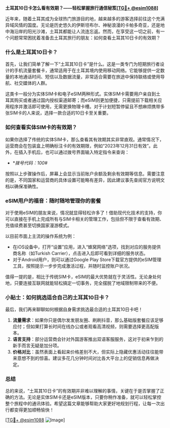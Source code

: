 **土耳其10日卡怎么看有效期？——轻松掌握旅行通信秘笈[[TG💪+ @esim1088](https://t.me/s/esim1088)]**

近年来，随着土耳其成为全球热门旅游目的地，越来越多的游客选择前往这个充满异域风情的国度。无论是历史悠久的伊斯坦布尔、神秘浪漫的卡帕多奇亚，还是地中海沿岸的阳光沙滩，土耳其都能让人流连忘返。然而，在享受这一切之前，有一个问题常常困扰着准备去土耳其旅行的朋友：如何查看土耳其10日卡的有效期？

### 什么是土耳其10日卡？
首先，让我们简单了解一下“土耳其10日卡”是什么。这是一类专门为短期旅行者设计的手机流量套餐卡，通常适用于在土耳其境内使用移动网络。它能够提供一定数量的本地通话时间、短信以及数据流量，非常适合需要在旅途中保持联络或使用导航、社交媒体的人群。

这类卡一般分为实体SIM卡和电子eSIM两种形式。实体SIM卡需要用户亲自到土耳其购买或者通过国内授权渠道邮寄；而eSIM则更加便捷，只需提前下载相关应用程序并激活即可使用，无需更换物理卡槽。对于计划短暂停留且不想麻烦携带多张SIM卡的人来说，选择一款合适的10日卡至关重要。

### 如何查看实体SIM卡的有效期？
如果你选择了传统的实体SIM卡，那么查看其有效期其实非常直观。通常情况下，运营商会在包装盒上明确标注卡的有效期限，例如“2023年12月31日有效”。此外，在插入手机后，也可以通过拨号界面输入特定指令来查询：

- **拨号代码：*100#**
  
按照以上步骤操作后，屏幕上会显示当前账户余额及剩余有效期等信息。需要注意的是，不同国家和运营商的具体设置可能略有差异，因此建议事先查阅官方说明文档以确保准确性。

### eSIM用户的福音：随时随地管理你的套餐
对于使用eSIM的朋友来说，情况就显得轻松许多了！借助现代化技术的支持，你可以直接在手机上完成所有与SIM卡相关的管理工作，包括但不限于查看有效期、充值续费甚至切换国家漫游模式。

以目前市面上主流的操作系统为例：
- 在iOS设备中，打开“设置”应用，进入“蜂窝网络”选项，找到对应的服务提供商名称（如Turkish Carrier），点击进入后即可看到详细的服务状态。
- 对于Android用户，则可以通过Google Play Store下载官方提供的eSIM管理工具，按照提示一步步完成激活过程，并随时监控账户状况。

值得一提的是，相比于传统SIM卡，eSIM的最大优势就在于灵活性。无论身处何地，只要连接互联网就能轻松搞定一切事务，完全摆脱了地域限制带来的不便。

### 小贴士：如何挑选适合自己的土耳其10日卡？
最后，我们再来聊聊如何根据自身需求挑选最合适的土耳其10日卡吧！

1. **流量需求**：如果你只是偶尔发发朋友圈、刷刷抖音，那么基础版套餐应该足够应付；但如果打算长时间在线办公或者观看高清视频，则需要选择更高配版本。
2. **语言支持**：部分运营商会针对外国游客推出双语客服服务，这对于初来乍到的新手而言无疑是加分项。
3. **价格对比**：虽然表面上看起来价格差别不大，但实际上隐藏优惠活动往往能带来意想不到的惊喜。建议多花几分钟时间对比各大平台上的促销信息再做决定。

### 总结
总的来说，“土耳其10日卡”的有效期并非难以理解的事情，关键在于是否掌握了正确的方法。无论是实体SIM卡还是eSIM版本，只要你稍作准备，就可以轻松掌控整个旅程中的通讯体验。希望这篇文章能够帮助大家更好地规划行程，让每一次出行都变得更加顺畅愉快！

[[TG💪+ @esim1088](https://t.me/s/esim1088) ![Image](https://i.postimg.cc/4NQfJmqS/Snipaste-2025-05-13-00-14-12.png)]